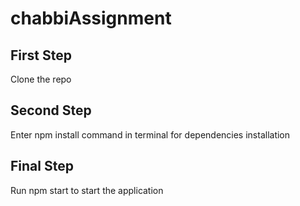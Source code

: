 # chabbiAssignment

## First Step 
Clone the repo
## Second Step
Enter npm install command in terminal for dependencies installation
## Final Step 
Run npm start to start the application

